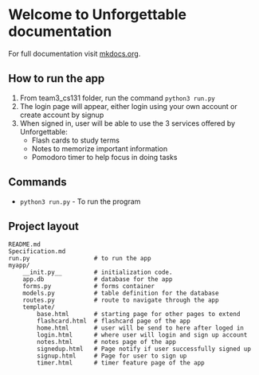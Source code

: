 # Welcome to Unforgettable documentation

For full documentation visit [mkdocs.org](https://www.mkdocs.org).

## How to run the app
1. From team3_cs131 folder, run the command  `python3 run.py`
2. The login page will appear, either login using your own account or create account by signup
3. When signed in, user will be able to use the 3 services offered by Unforgettable: 
    * Flash cards to study terms
    * Notes to memorize important information
    * Pomodoro timer to help focus in doing tasks 
## Commands

* `python3 run.py` - To run the program

## Project layout
    README.md
    Specification.md 
    run.py                  # to run the app
    myapp/
        __init.py__         # initialization code.
        app.db              # database for the app
        forms.py            # forms container
        models.py           # table definition for the database
        routes.py           # route to navigate through the app
        template/
            base.html       # starting page for other pages to extend
            flashcard.html  # flashcard page of the app
            home.html       # user will be send to here after loged in
            login.html      # where user will login and sign up account
            notes.html      # notes page of the app
            signedup.html   # Page notify if user successfully signed up 
            signup.html     # Page for user to sign up
            timer.html      # timer feature page of the app

